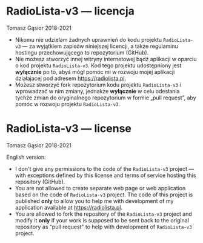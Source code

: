 RadioLista-v3 — licencja
===

Tomasz Gąsior 2018-2021

- Nikomu nie udzielam żadnych uprawnień do kodu projektu `RadioLista-v3` —
  za wyjątkiem zapisów niniejszej licencji, a także regulaminu hostingu
  przechowującego to repozytorium (GitHub).
- Nie możesz stworzyć innej witryny internetowej bądź aplikacji w oparciu o kod
  projektu `RadioLista-v3`. Kod tego projektu udostępniony jest **wyłącznie**
  po to, abyś mógł pomóc mi w rozwoju mojej aplikacji działajacej pod adresem
  https://radiolista.pl.
- Możesz stworzyć fork repozytorium kodu projektu `RadioLista-v3` i wprowadzać
  w nim zmiany, jednakże **wyłącznie** w celu odesłania tychże zmian do
  oryginalnego repozytorium w formie „pull request”, aby pomóc w rozwoju
  projektu `RadioLista-v3`.

RadioLista-v3 — license
===

Tomasz Gąsior 2018-2021

English version:

- I don't give any permissions to the code of the `RadioLista-v3` project —
  with exceptions defined by this license and terms of service hosting this
  repository (GitHub).
- You are not allowed to create separate web page or web application based on
  the code of `RadioLista-v3` project. The code of this project is published
  **only** to allow you to help me with development of my application
  available at https://radiolista.pl.
- You are allowed to fork the repository of the `RadioLista-v3` project and
  modify it **only** if your work is supposed to be sent back to the original
  repository as "pull request" to help with development of `RadioLista-v3`
  project.
